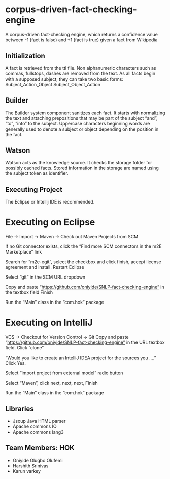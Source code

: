 # corpus-driven-fact-checking-engine
A corpus-driven fact-checking engine, which returns a confidence value between -1 (fact is false) and +1 (fact is true) given a fact from Wikipedia

## Initialization
A fact is retrieved from the ttl file. Non alphanumeric characters such as commas, fullstops, dashes are removed from the text. As all facts begin with a supposed subject, they can take two basic forms:
Subject_Action_Object
Subject_Object_Action
 


## Builder
The Builder system component sanitizes each fact. It starts with normalizing the text and attaching prepositions that may be part of the subject “and”, “to”, “into” to the subject.
Uppercase characters beginning words are generally used to denote a subject or object depending on the position in the fact. 

## Watson
Watson acts as the knowledge source. It checks the storage folder for possibly cached facts. Stored information in the storage are named using the subject token as identifier. 

## Executing Project
The Eclipse or Intellij IDE is recommended.

# Executing on Eclipse
File -> Import -> Maven -> Check out Maven Projects from SCM

If no Git connector exists, click the “Find more SCM connectors in the m2E Marketplace” link

Search for “m2e-egit”, select the checkbox and click finish, accept license agreement and install. Restart Eclipse

Select “git” in the SCM URL dropdown

Copy and paste “https://github.com/oniyide/SNLP-fact-checking-engine” in the textbox field
Finish

Run the “Main” class in the “com.hok” package


# Executing on IntelliJ
VCS -> Checkout for Version Control -> Git
Copy and paste “https://github.com/oniyide/SNLP-fact-checking-engine” in the URL textbox field. Click “clone”

“Would you like to create an IntelliJ IDEA project for the sources you ....” Click Yes.

Select “import project from external model” radio button

Select “Maven”, click next, next, next, Finish

Run the “Main” class in the “com.hok” package

## Libraries
- Jsoup Java HTML parser
- Apache commons IO
- Apache commons lang3

## Team Members: HOK
- Oniyide Olugbo Olufemi 
- Harshith Srinivas 
- Karun varkey 


